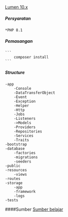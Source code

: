 
[Lumen 10.x](https://lumen.laravel.com/docs/10.x)

##### Persyaratan
    *PHP 8.1

##### Pemasangan
    ```
        composer install
    ```
##### Structure
    -app
        -Console
        -DataTransferObject
        -Event
        -Exception
        -Helper
        -Http
        -Jobs
        -Listeners
        ->Models
        -Providers
        -Repositories
        -Services
        -Traits
    -bootstrap
    -database
        -factories
        -migrations
        -seeders
    -public
    -resources
        -views
    -routes
    -storage
        -app
        -framework
        -logs
    -tests

####Sumber
[Sumber belajar](https://github.com/yaza-putu/laravel-repository-with-service/tree/master/src)

